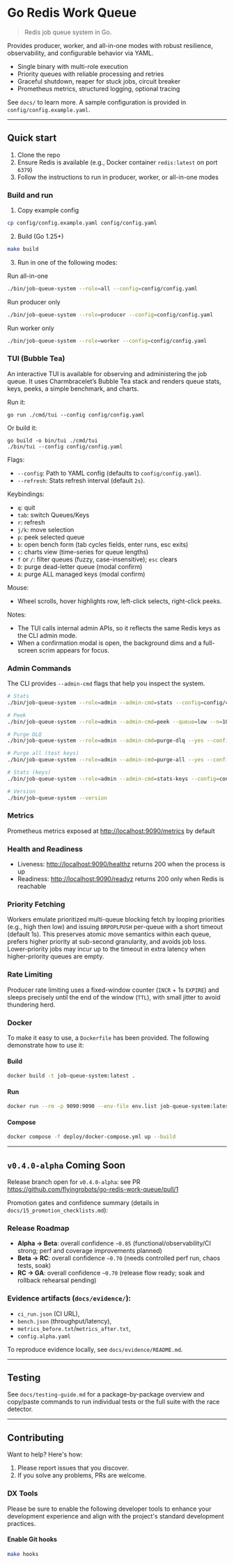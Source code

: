 # Go Redis Work Queue

> Redis job queue system in Go. 

Provides producer, worker, and all-in-one modes with robust resilience, observability, and configurable behavior via YAML.

- Single binary with multi-role execution
- Priority queues with reliable processing and retries
- Graceful shutdown, reaper for stuck jobs, circuit breaker
- Prometheus metrics, structured logging, optional tracing

See `docs/` to learn more. A sample configuration is provided in `config/config.example.yaml`.

----

## Quick start

1. Clone the repo
2. Ensure Redis is available (e.g., Docker container `redis:latest` on port `6379`)
3. Follow the instructions to run in producer, worker, or all-in-one modes

### Build and run

1. Copy example config

```bash
cp config/config.example.yaml config/config.yaml
```

2. Build (Go 1.25+)

```bash
make build
```

3. Run in one of the following modes:

Run all-in-one

```bash
./bin/job-queue-system --role=all --config=config/config.yaml
```

Run producer only

```bash
./bin/job-queue-system --role=producer --config=config/config.yaml
```

Run worker only

```bash
./bin/job-queue-system --role=worker --config=config/config.yaml
```

### TUI (Bubble Tea)

An interactive TUI is available for observing and administering the job queue. It uses Charmbracelet’s Bubble Tea stack and renders queue stats, keys, peeks, a simple benchmark, and charts.

Run it:

```
go run ./cmd/tui --config config/config.yaml
```

Or build it:

```
go build -o bin/tui ./cmd/tui
./bin/tui --config config/config.yaml
```

Flags:

- `--config`: Path to YAML config (defaults to `config/config.yaml`).
- `--refresh`: Stats refresh interval (default `2s`).

Keybindings:

- `q`: quit
- `tab`: switch Queues/Keys
- `r`: refresh
- `j/k`: move selection
- `p`: peek selected queue
- `b`: open bench form (tab cycles fields, enter runs, esc exits)
- `c`: charts view (time-series for queue lengths)
- `f` or `/`: filter queues (fuzzy, case-insensitive); `esc` clears
- `D`: purge dead-letter queue (modal confirm)
- `A`: purge ALL managed keys (modal confirm)

Mouse:

- Wheel scrolls, hover highlights row, left-click selects, right-click peeks.

Notes:

- The TUI calls internal admin APIs, so it reflects the same Redis keys as the CLI admin mode.
- When a confirmation modal is open, the background dims and a full-screen scrim appears for focus.

### Admin Commands

The CLI provides `--admin-cmd` flags that help you inspect the system.

```bash
# Stats
./bin/job-queue-system --role=admin --admin-cmd=stats --config=config/config.yaml

# Peek
./bin/job-queue-system --role=admin --admin-cmd=peek --queue=low --n=10 --config=config/config.yaml

# Purge DLQ
./bin/job-queue-system --role=admin --admin-cmd=purge-dlq --yes --config=config/config.yaml

# Purge all (test keys)
./bin/job-queue-system --role=admin --admin-cmd=purge-all --yes --config=config/config.yaml

# Stats (keys)
./bin/job-queue-system --role=admin --admin-cmd=stats-keys --config=config/config.yaml

# Version
./bin/job-queue-system --version
```

### Metrics

Prometheus metrics exposed at <http://localhost:9090/metrics> by default

### Health and Readiness

- Liveness: <http://localhost:9090/healthz> returns 200 when the process is up
- Readiness: <http://localhost:9090/readyz> returns 200 only when Redis is reachable

### Priority Fetching

Workers emulate prioritized multi-queue blocking fetch by looping priorities (e.g., high then low) and issuing `BRPOPLPUSH` per-queue with a short timeout (default 1s). This preserves atomic move semantics within each queue, prefers higher priority at sub-second granularity, and avoids job loss. Lower-priority jobs may incur up to the timeout in extra latency when higher-priority queues are empty.

### Rate Limiting

Producer rate limiting uses a fixed-window counter (`INCR` + 1s `EXPIRE`) and sleeps precisely until the end of the window (`TTL`), with small jitter to avoid thundering herd.

### Docker

To make it easy to use, a `Dockerfile` has been provided. The following demonstrate how to use it:

#### Build

```bash
docker build -t job-queue-system:latest .
```

#### Run

```bash
docker run --rm -p 9090:9090 --env-file env.list job-queue-system:latest --role=all
```

#### Compose

```bash
docker compose -f deploy/docker-compose.yml up --build
```

----

## `v0.4.0-alpha` Coming Soon

Release branch open for `v0.4.0-alpha`: see PR <https://github.com/flyingrobots/go-redis-work-queue/pull/1>

Promotion gates and confidence summary (details in `docs/15_promotion_checklists.md`):

### Release Roadmap

- **Alpha → Beta**: overall confidence `~0.85` (functional/observability/CI strong; perf and coverage improvements planned)
- **Beta → RC**: overall confidence `~0.70` (needs controlled perf run, chaos tests, soak)
- **RC → GA**: overall confidence `~0.70` (release flow ready; soak and rollback rehearsal pending)

### Evidence artifacts (`docs/evidence/`):

- `ci_run.json` (CI URL), 
- `bench.json` (throughput/latency), 
- `metrics_before.txt`/`metrics_after.txt`, 
- `config.alpha.yaml`

To reproduce evidence locally, see `docs/evidence/README.md`.

----

## Testing

See `docs/testing-guide.md` for a package-by-package overview and copy/paste commands to run individual tests or the full suite with the race detector.

----

## Contributing

Want to help? Here's how:

1. Please report issues that you discover. 
2. If you solve any problems, PRs are welcome. 

### DX Tools

Please be sure to enable the following developer tools to enhance your development experience and align with the project's standard development practices.

#### Enable Git hooks

```bash
make hooks
```
